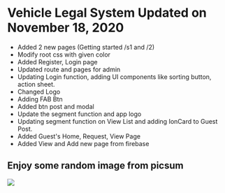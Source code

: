 # Vehicle Legal System Updated on November 18, 2020

- Added 2 new pages (Getting started /s1 and /2)
- Modify root css with given color
- Added Register, Login page
- Updated route and pages for admin
- Updating Login function, adding UI components like sorting button, action sheet.
- Changed Logo
- Adding FAB Btn
- Added btn post and modal
- Update the segment function and app logo
- Updating segment function on View List and adding IonCard to Guest Post.
- Added Guest's Home, Request, View Page
- Added View and Add new page from firebase

## Enjoy some random image from picsum

 <img src="https://picsum.photos/seed/picsum/536/354" />
